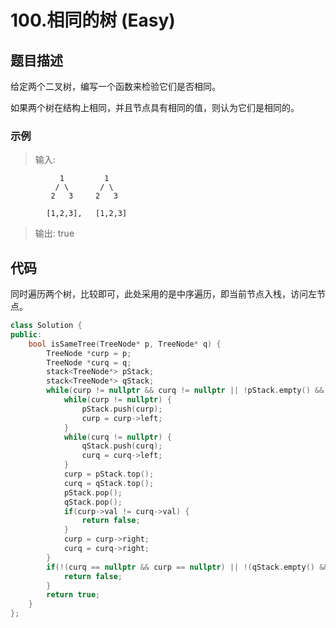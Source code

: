 # 100.相同的树 (Easy)

## 题目描述

给定两个二叉树，编写一个函数来检验它们是否相同。

如果两个树在结构上相同，并且节点具有相同的值，则认为它们是相同的。

### 示例

> 输入:    

```
           1         1
          / \       / \
         2   3     2   3

        [1,2,3],   [1,2,3]
```

> 输出: true

## 代码

同时遍历两个树，比较即可，此处采用的是中序遍历，即当前节点入栈，访问左节点。

```c++ tab="中序"
class Solution {
public:
    bool isSameTree(TreeNode* p, TreeNode* q) {
        TreeNode *curp = p;
        TreeNode *curq = q;
        stack<TreeNode*> pStack;
        stack<TreeNode*> qStack;
        while(curp != nullptr && curq != nullptr || !pStack.empty() && !qStack.empty()) {
            while(curp != nullptr) {
                pStack.push(curp);
                curp = curp->left;
            }
            while(curq != nullptr) {
                qStack.push(curq);
                curq = curq->left;
            }
            curp = pStack.top();
            curq = qStack.top();
            pStack.pop();
            qStack.pop();
            if(curp->val != curq->val) {
                return false;
            }
            curp = curp->right;
            curq = curq->right;
        }
        if(!(curq == nullptr && curp == nullptr) || !(qStack.empty() && pStack.empty())) {
            return false;
        }
        return true;
    }
};
```